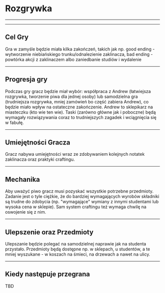 # Rozgrywka

---
---

## Cel Gry
Gra w zamyśle będzie miała kilka zakończeń, takich jak np. good ending - wytworzenie niebiańskiego trunku/odnalezienie zaklinacza, bad ending - powtórka akcji z zaklinaczem albo zaniedbanie studiów i wydalenie

---

## Progresja gry
Podczas gry gracz będzie miał wybór: współpraca z Andrew (łatwiejsza rozgrywka, tworzenie piwa dla jednej osoby) lub samodzielna gra (trudniejsza rozgrywka, mniej zamówień bo część zabiera Andrew), co będzie miało wpływ na ostateczne zakończenie. Andrew to sklepikarz na miasteczku (kto wie ten wie). Taski (zarówno główne jak i poboczne) będą wymagały rozwiązywania coraz to trudniejszych zagadek i wciągnięcia się w fabułę.

---

## Umiejętności Gracza
Gracz nabywa umiejętności wraz ze zdobywaniem kolejnych notatek zaklinacza oraz praktyki craftingu.

---

## Mechanika
Aby uważyć piwo gracz musi pozyskać wszystkie potrzebne przedmioty. Zadanie jest o tyle ciężkie, że do bardziej wymagających wyrobów składniki są trudne do zdobycia (np. "wymagające" wymiany z innymi studentami lub wysoka cena w sklepie). Sam system craftingu też wymaga chwilę na oswojenie się z nim. 

---

## Ulepszenie oraz Przedmioty
Ulepszanie będzie polegać na samodzielnej naprawie jak na studenta przystało.
Przedmioty będą dostępne np. w sklepach, u studentów, a te mniej wyszukane - w koszach na śmieci, na drzewach a nawet na ulicy.

---

## Kiedy następuje przegrana
TBD

